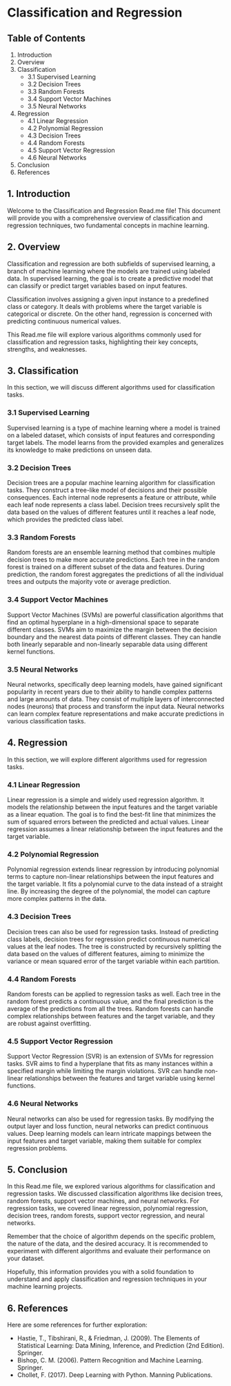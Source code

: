 # Classification and Regression

## Table of Contents

1. Introduction
2. Overview
3. Classification
   - 3.1 Supervised Learning
   - 3.2 Decision Trees
   - 3.3 Random Forests
   - 3.4 Support Vector Machines
   - 3.5 Neural Networks
4. Regression
   - 4.1 Linear Regression
   - 4.2 Polynomial Regression
   - 4.3 Decision Trees
   - 4.4 Random Forests
   - 4.5 Support Vector Regression
   - 4.6 Neural Networks
5. Conclusion
6. References

## 1. Introduction

Welcome to the Classification and Regression Read.me file! This document will provide you with a comprehensive overview of classification and regression techniques, two fundamental concepts in machine learning.

## 2. Overview

Classification and regression are both subfields of supervised learning, a branch of machine learning where the models are trained using labeled data. In supervised learning, the goal is to create a predictive model that can classify or predict target variables based on input features.

Classification involves assigning a given input instance to a predefined class or category. It deals with problems where the target variable is categorical or discrete. On the other hand, regression is concerned with predicting continuous numerical values.

This Read.me file will explore various algorithms commonly used for classification and regression tasks, highlighting their key concepts, strengths, and weaknesses.

## 3. Classification

In this section, we will discuss different algorithms used for classification tasks.

### 3.1 Supervised Learning

Supervised learning is a type of machine learning where a model is trained on a labeled dataset, which consists of input features and corresponding target labels. The model learns from the provided examples and generalizes its knowledge to make predictions on unseen data.

### 3.2 Decision Trees

Decision trees are a popular machine learning algorithm for classification tasks. They construct a tree-like model of decisions and their possible consequences. Each internal node represents a feature or attribute, while each leaf node represents a class label. Decision trees recursively split the data based on the values of different features until it reaches a leaf node, which provides the predicted class label.

### 3.3 Random Forests

Random forests are an ensemble learning method that combines multiple decision trees to make more accurate predictions. Each tree in the random forest is trained on a different subset of the data and features. During prediction, the random forest aggregates the predictions of all the individual trees and outputs the majority vote or average prediction.

### 3.4 Support Vector Machines

Support Vector Machines (SVMs) are powerful classification algorithms that find an optimal hyperplane in a high-dimensional space to separate different classes. SVMs aim to maximize the margin between the decision boundary and the nearest data points of different classes. They can handle both linearly separable and non-linearly separable data using different kernel functions.

### 3.5 Neural Networks

Neural networks, specifically deep learning models, have gained significant popularity in recent years due to their ability to handle complex patterns and large amounts of data. They consist of multiple layers of interconnected nodes (neurons) that process and transform the input data. Neural networks can learn complex feature representations and make accurate predictions in various classification tasks.

## 4. Regression

In this section, we will explore different algorithms used for regression tasks.

### 4.1 Linear Regression

Linear regression is a simple and widely used regression algorithm. It models the relationship between the input features and the target variable as a linear equation. The goal is to find the best-fit line that minimizes the sum of squared errors between the predicted and actual values. Linear regression assumes a linear relationship between the input features and the target variable.

### 4.2 Polynomial Regression

Polynomial regression extends linear regression by introducing polynomial terms to capture non-linear relationships between the input features and the target variable. It fits a polynomial curve to the data instead of a straight line. By increasing the degree of the polynomial, the model can capture more complex patterns in the data.

### 4.3 Decision Trees

Decision trees can also be used for regression tasks. Instead of predicting class labels, decision trees for regression predict continuous numerical values at the leaf nodes. The tree is constructed by recursively splitting the data based on the values of different features, aiming to minimize the variance or mean squared error of the target variable within each partition.

### 4.4 Random Forests

Random forests can be applied to regression tasks as well. Each tree in the random forest predicts a continuous value, and the final prediction is the average of the predictions from all the trees. Random forests can handle complex relationships between features and the target variable, and they are robust against overfitting.

### 4.5 Support Vector Regression

Support Vector Regression (SVR) is an extension of SVMs for regression tasks. SVR aims to find a hyperplane that fits as many instances within a specified margin while limiting the margin violations. SVR can handle non-linear relationships between the features and target variable using kernel functions.

### 4.6 Neural Networks

Neural networks can also be used for regression tasks. By modifying the output layer and loss function, neural networks can predict continuous values. Deep learning models can learn intricate mappings between the input features and target variable, making them suitable for complex regression problems.

## 5. Conclusion

In this Read.me file, we explored various algorithms for classification and regression tasks. We discussed classification algorithms like decision trees, random forests, support vector machines, and neural networks. For regression tasks, we covered linear regression, polynomial regression, decision trees, random forests, support vector regression, and neural networks.

Remember that the choice of algorithm depends on the specific problem, the nature of the data, and the desired accuracy. It is recommended to experiment with different algorithms and evaluate their performance on your dataset.

Hopefully, this information provides you with a solid foundation to understand and apply classification and regression techniques in your machine learning projects.

## 6. References

Here are some references for further exploration:

- Hastie, T., Tibshirani, R., & Friedman, J. (2009). The Elements of Statistical Learning: Data Mining, Inference, and Prediction (2nd Edition). Springer.
- Bishop, C. M. (2006). Pattern Recognition and Machine Learning. Springer.
- Chollet, F. (2017). Deep Learning with Python. Manning Publications.
